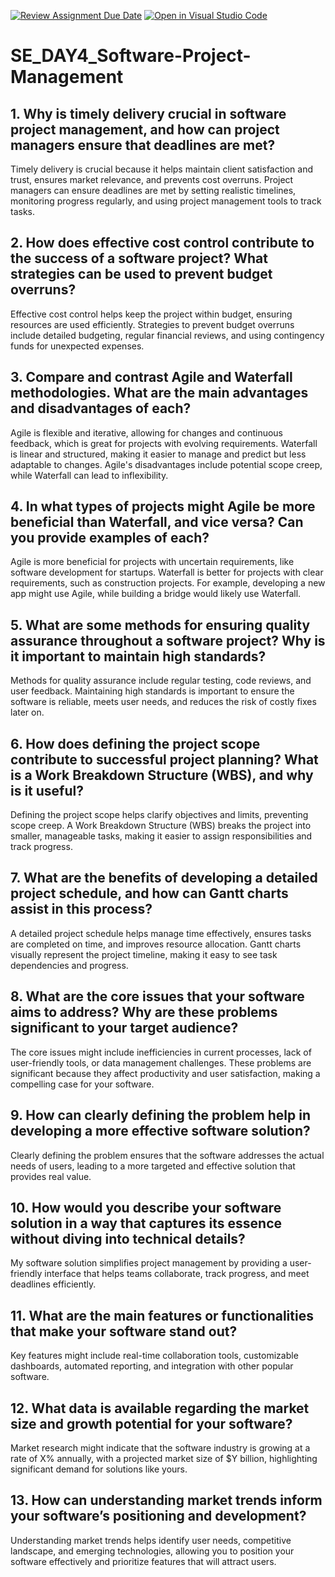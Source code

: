 [![Review Assignment Due Date](https://classroom.github.com/assets/deadline-readme-button-22041afd0340ce965d47ae6ef1cefeee28c7c493a6346c4f15d667ab976d596c.svg)](https://classroom.github.com/a/9pw6JKcu)
[![Open in Visual Studio Code](https://classroom.github.com/assets/open-in-vscode-2e0aaae1b6195c2367325f4f02e2d04e9abb55f0b24a779b69b11b9e10269abc.svg)](https://classroom.github.com/online_ide?assignment_repo_id=17181211&assignment_repo_type=AssignmentRepo)
# SE_DAY4_Software-Project-Management
## 1. Why is timely delivery crucial in software project management, and how can project managers ensure that deadlines are met?
  Timely delivery is crucial because it helps maintain client satisfaction and trust, ensures market relevance, and prevents cost overruns. Project managers              can ensure deadlines are met by setting realistic timelines, monitoring progress regularly, and using project management tools to track tasks.
  
## 2. How does effective cost control contribute to the success of a software project? What strategies can be used to prevent budget overruns?
  Effective cost control helps keep the project within budget, ensuring resources are used efficiently. Strategies to prevent budget overruns include detailed            budgeting, regular financial reviews, and using contingency funds for unexpected expenses.
  
## 3. Compare and contrast Agile and Waterfall methodologies. What are the main advantages and disadvantages of each?
  Agile is flexible and iterative, allowing for changes and continuous feedback, which is great for projects with evolving requirements. Waterfall is linear and          structured, making it easier to manage and predict but less adaptable to changes. Agile's disadvantages include potential scope creep, while Waterfall can lead to      inflexibility.
  
## 4. In what types of projects might Agile be more beneficial than Waterfall, and vice versa? Can you provide examples of each?
  Agile is more beneficial for projects with uncertain requirements, like software development for startups. Waterfall is better for projects with clear requirements,    such as construction projects. For example, developing a new app might use Agile, while building a bridge would likely use Waterfall.
  
## 5. What are some methods for ensuring quality assurance throughout a software project? Why is it important to maintain high standards?
  Methods for quality assurance include regular testing, code reviews, and user feedback. Maintaining high standards is important to ensure the software is reliable,     meets user needs, and reduces the risk of costly fixes later on.
  
## 6. How does defining the project scope contribute to successful project planning? What is a Work Breakdown Structure (WBS), and why is it useful?
  Defining the project scope helps clarify objectives and limits, preventing scope creep. A Work Breakdown Structure (WBS) breaks the project into smaller, manageable    tasks, making it easier to assign responsibilities and track progress.
  
## 7. What are the benefits of developing a detailed project schedule, and how can Gantt charts assist in this process?
  A detailed project schedule helps manage time effectively, ensures tasks are completed on time, and improves resource allocation. Gantt charts visually represent the   project timeline, making it easy to see task dependencies and progress.
  
## 8. What are the core issues that your software aims to address? Why are these problems significant to your target audience?
  The core issues might include inefficiencies in current processes, lack of user-friendly tools, or data management challenges. These problems are significant because   they affect productivity and user satisfaction, making a compelling case for your software.
  
## 9. How can clearly defining the problem help in developing a more effective software solution?
  Clearly defining the problem ensures that the software addresses the actual needs of users, leading to a more targeted and effective solution that provides real        value.
  
## 10. How would you describe your software solution in a way that captures its essence without diving into technical details?
  My software solution simplifies project management by providing a user-friendly interface that helps teams collaborate, track progress, and meet deadlines              efficiently.
  
## 11. What are the main features or functionalities that make your software stand out?
  Key features might include real-time collaboration tools, customizable dashboards, automated reporting, and integration with other popular software.
  
## 12. What data is available regarding the market size and growth potential for your software?
  Market research might indicate that the software industry is growing at a rate of X% annually, with a projected market size of $Y billion, highlighting significant     demand for solutions like yours.
  
## 13. How can understanding market trends inform your software’s positioning and development?
  Understanding market trends helps identify user needs, competitive landscape, and emerging technologies, allowing you to position your software effectively and         prioritize features that will attract users.
